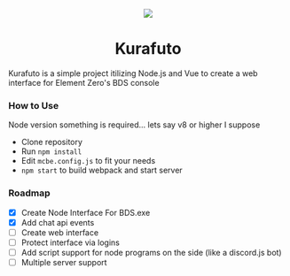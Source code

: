 <p align="center">
  <img src="https://animiru.dev/kurafuto.png"/>
  <h1 align="center">Kurafuto</h1>
  <p>Kurafuto is a simple project itilizing Node.js and Vue to create a web interface for Element Zero's BDS console</p>
</p>

### How to Use

Node version something is required... lets say v8 or higher I suppose
- Clone repository
- Run `npm install`
- Edit `mcbe.config.js` to fit your needs
- `npm start` to build webpack and start server

### Roadmap
- [x] Create Node Interface For BDS.exe
- [x] Add chat api events
- [ ] Create web interface
- [ ] Protect interface via logins
- [ ] Add script support for node programs on the side (like a discord.js bot)
- [ ] Multiple server support
